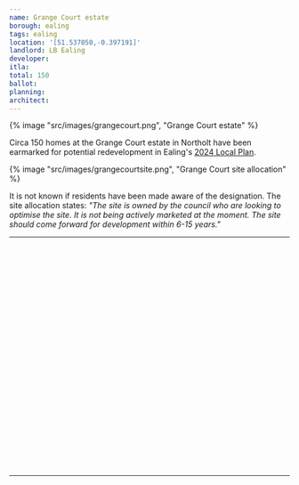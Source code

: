 ```yaml
---
name: Grange Court estate
borough: ealing
tags: ealing
location: '[51.537050,-0.397191]'
landlord: LB Ealing
developer:
itla:
total: 150
ballot: 
planning: 
architect: 
---
```

{% image "src/images/grangecourt.png", "Grange Court estate" %}

Circa 150 homes at the Grange Court estate in Northolt have been earmarked for potential redevelopment in Ealing's [2024 Local Plan](https://www.ealing.gov.uk/download/downloads/id/19587/appendix_e_-_results.pdf).

{% image "src/images/grangecourtsite.png", "Grange Court site allocation" %}

It is not known if residents have been made aware of the designation. The site allocation states: _"The site is owned by the council who are looking to optimise the site. It is not being actively marketed at the moment. The site should come forward for development within 6-15 years."_

---

<!------------THE CODE BELOW RENDERS THE MAP - DO NOT EDIT! ---------------------------->

<div id="map" style="width: 100%; height: 400px;"></div>

<script>
  var map = L.map('map').setView({{ location }}, 13);
  L.tileLayer('https://tile.openstreetmap.org/{z}/{x}/{y}.png', {
  maxZoom: 19,
attribution: '&copy; <a href="http://www.openstreetmap.org/copyright">OpenStreetMap</a>'
}).addTo(map);
var circle = L.circle({{ location }}, {
    color: 'red',
    fillColor: '#f03',
    fillOpacity: 0.5,
    radius: 500
}).addTo(map);
</script>

---